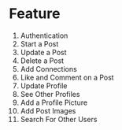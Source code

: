 # Feature

1. Authentication
2. Start a Post
3. Update a Post
4. Delete a Post
5. Add Connections
6. Like and Comment on a Post
7. Update Profile
8. See Other Profiles
9. Add a Profile Picture
10. Add Post Images
11. Search For Other Users
